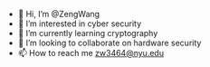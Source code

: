 - 👋 Hi, I’m @ZengWang
- 👀 I’m interested in cyber security
- 🌱 I’m currently learning cryptography
- 💞️ I’m looking to collaborate on hardware security
- 📫 How to reach me zw3464@nyu.edu

<!---
zwangsyc/zwangsyc is a ✨ special ✨ repository because its `README.md` (this file) appears on your GitHub profile.
You can click the Preview link to take a look at your changes.
--->
